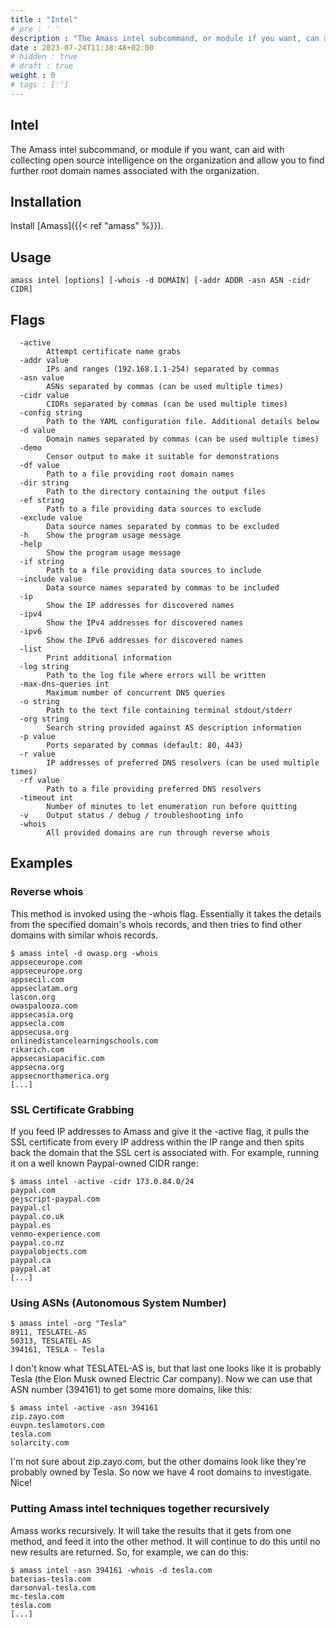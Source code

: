```yaml
---
title : "Intel"
# pre : ' '
description : "The Amass intel subcommand, or module if you want, can aid with collecting open source intelligence on the organization and allow you to find further root domain names associated with the organization."
date : 2023-07-24T11:38:48+02:00
# hidden : true
# draft : true
weight : 0
# tags : ['']
---
```


## Intel

The Amass intel subcommand, or module if you want, can aid with collecting open source intelligence on the organization and allow you to find further root domain names associated with the organization.

## Installation

Install [Amass]({{< ref "amass" %}}).

## Usage

```plain
amass intel [options] [-whois -d DOMAIN] [-addr ADDR -asn ASN -cidr CIDR]
```

## Flags

```plain
  -active
        Attempt certificate name grabs
  -addr value
        IPs and ranges (192.168.1.1-254) separated by commas
  -asn value
        ASNs separated by commas (can be used multiple times)
  -cidr value
        CIDRs separated by commas (can be used multiple times)
  -config string
        Path to the YAML configuration file. Additional details below
  -d value
        Domain names separated by commas (can be used multiple times)
  -demo
        Censor output to make it suitable for demonstrations
  -df value
        Path to a file providing root domain names
  -dir string
        Path to the directory containing the output files
  -ef string
        Path to a file providing data sources to exclude
  -exclude value
        Data source names separated by commas to be excluded
  -h    Show the program usage message
  -help
        Show the program usage message
  -if string
        Path to a file providing data sources to include
  -include value
        Data source names separated by commas to be included
  -ip
        Show the IP addresses for discovered names
  -ipv4
        Show the IPv4 addresses for discovered names
  -ipv6
        Show the IPv6 addresses for discovered names
  -list
        Print additional information
  -log string
        Path to the log file where errors will be written
  -max-dns-queries int
        Maximum number of concurrent DNS queries
  -o string
        Path to the text file containing terminal stdout/stderr
  -org string
        Search string provided against AS description information
  -p value
        Ports separated by commas (default: 80, 443)
  -r value
        IP addresses of preferred DNS resolvers (can be used multiple times)
  -rf value
        Path to a file providing preferred DNS resolvers
  -timeout int
        Number of minutes to let enumeration run before quitting
  -v    Output status / debug / troubleshooting info
  -whois
        All provided domains are run through reverse whois
```

## Examples

### Reverse whois

This method is invoked using the -whois flag. Essentially it takes the details from the specified domain's whois records, and then tries to find other domains with similar whois records.

```plain
$ amass intel -d owasp.org -whois
appseceurope.com
appseceurope.org
appsecil.com
appseclatam.org
lascon.org
owaspalooza.com
appsecasia.org
appsecla.com
appsecusa.org
onlinedistancelearningschools.com
rikarich.com
appsecasiapacific.com
appsecna.org
appsecnorthamerica.org
[...]
```

### SSL Certificate Grabbing

If you feed IP addresses to Amass and give it the -active flag, it pulls the SSL certificate from every IP address within the IP range and then spits back the domain that the SSL cert is associated with. For example, running it on a well known Paypal-owned CIDR range:

```plain
$ amass intel -active -cidr 173.0.84.0/24  
paypal.com
gejscript-paypal.com
paypal.cl
paypal.co.uk
paypal.es
venmo-experience.com
paypal.co.nz
paypalobjects.com
paypal.ca
paypal.at
[...]
```

### Using ASNs (Autonomous System Number)

```plain
$ amass intel -org "Tesla"
8911, TESLATEL-AS
50313, TESLATEL-AS
394161, TESLA - Tesla
```

I don't know what TESLATEL-AS is, but that last one looks like it is probably Tesla (the Elon Musk owned Electric Car company). Now we can use that ASN number (394161) to get some more domains, like this:

```plain
$ amass intel -active -asn 394161
zip.zayo.com
euvpn.teslamotors.com
tesla.com
solarcity.com
```

I'm not sure about zip.zayo.com, but the other domains look like they're probably owned by Tesla. So now we have 4 root domains to investigate. Nice!

### Putting Amass intel techniques together recursively

Amass works recursively. It will take the results that it gets from one method, and feed it into the other method. It will continue to do this until no new results are returned. So, for example, we can do this:

```plain
$ amass intel -asn 394161 -whois -d tesla.com
baterias-tesla.com
darsonval-tesla.com
mc-tesla.com
tesla.com
[...]
```
